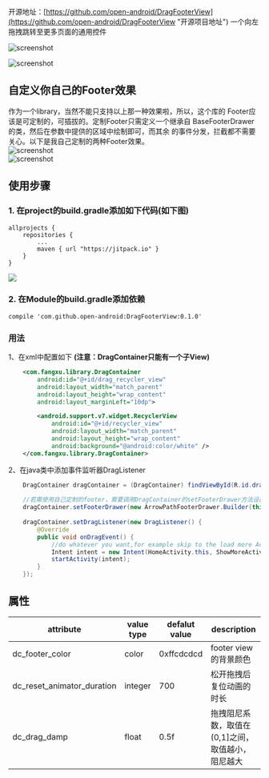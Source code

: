 
开源地址：[https://github.com/open-android/DragFooterView](https://github.com/open-android/DragFooterView "开源项目地址") 
一个向左拖拽跳转至更多页面的通用控件    


![screenshot](/DragFooterView/screenshot/demo.gif)
 
 
![screenshot](/DragFooterView/DragFooterView/screenshot/inspiration.gif)  

## 自定义你自己的Footer效果   
作为一个library，当然不能只支持以上那一种效果啦，所以，这个库的
Footer应该是可定制的，可插拔的。定制Footer只需定义一个继承自
BaseFooterDrawer的类，然后在参数中提供的区域中绘制即可，而其余
的事件分发，拦截都不需要关心。以下是我自己定制的两种Footer效果。     
![screenshot](/DragFooterView/DragFooterView/screenshot/custom2.gif)     
![screenshot](/DragFooterView/DragFooterView/screenshot/custom1.gif)    

## 使用步骤

### 1. 在project的build.gradle添加如下代码(如下图)

	allprojects {
	    repositories {
	        ...
	        maven { url "https://jitpack.io" }
	    }
	}

![](http://oi5nqn6ce.bkt.clouddn.com/itheima/booster/code/jitpack.png)


### 2. 在Module的build.gradle添加依赖

    compile 'com.github.open-android:DragFooterView:0.1.0'

### 用法
1、在xml中配置如下 **(注意：DragContainer只能有一个子View)**
```xml
    <com.fangxu.library.DragContainer
        android:id="@+id/drag_recycler_view"
        android:layout_width="match_parent"
        android:layout_height="wrap_content"
        android:layout_marginLeft="10dp">

        <android.support.v7.widget.RecyclerView
            android:id="@+id/recycler_view"
            android:layout_width="match_parent"
            android:layout_height="wrap_content"
            android:background="@android:color/white" />
    </com.fangxu.library.DragContainer>
```
2、在java类中添加事件监听器DragListener
```java
    DragContainer dragContainer = (DragContainer) findViewById(R.id.drag_recycler_view);
    
    //若需使用自己定制的footer，需要调用DragContainer的setFooterDrawer方法设置定制的footer类，如下
    dragContainer.setFooterDrawer(new ArrowPathFooterDrawer.Builder(this, 0xff444444).setPathColor(0xffffffff).build());
    
    dragContainer.setDragListener(new DragListener() {
        @Override
        public void onDragEvent() {
            //do whatever you want,for example skip to the load more Activity.
            Intent intent = new Intent(HomeActivity.this, ShowMoreActivity.class);
            startActivity(intent);
        }
    });
```

## 属性
|attribute|value type|defalut value| description|
| --- | --- | --- | --- |
|dc_footer_color|color|0xffcdcdcd|footer view的背景颜色|
|dc_reset_animator_duration|integer|700|松开拖拽后复位动画的时长|
|dc_drag_damp|float|0.5f|拖拽阻尼系数，取值在(0,1]之间，取值越小，阻尼越大|


